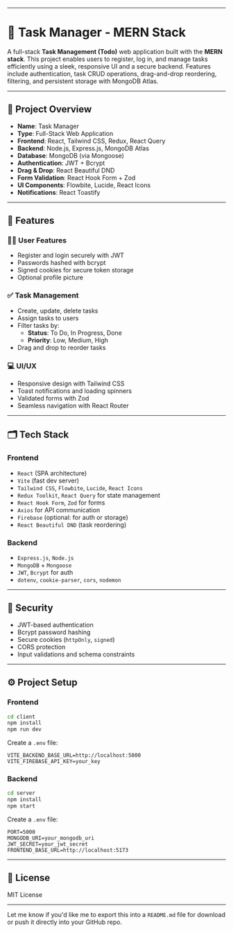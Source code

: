 
---

# 📝 Task Manager - MERN Stack

A full-stack **Task Management (Todo)** web application built with the **MERN stack**. This project enables users to register, log in, and manage tasks efficiently using a sleek, responsive UI and a secure backend. Features include authentication, task CRUD operations, drag-and-drop reordering, filtering, and persistent storage with MongoDB Atlas.

---

## 🚀 Project Overview

- **Name**: Task Manager  
- **Type**: Full-Stack Web Application  
- **Frontend**: React, Tailwind CSS, Redux, React Query  
- **Backend**: Node.js, Express.js, MongoDB Atlas  
- **Database**: MongoDB (via Mongoose)  
- **Authentication**: JWT + Bcrypt  
- **Drag & Drop**: React Beautiful DND  
- **Form Validation**: React Hook Form + Zod  
- **UI Components**: Flowbite, Lucide, React Icons  
- **Notifications**: React Toastify  

---

## 🔧 Features

### 🧑‍💼 User Features
- Register and login securely with JWT  
- Passwords hashed with bcrypt  
- Signed cookies for secure token storage  
- Optional profile picture  

### ✅ Task Management
- Create, update, delete tasks  
- Assign tasks to users  
- Filter tasks by:
  - **Status**: To Do, In Progress, Done  
  - **Priority**: Low, Medium, High  
- Drag and drop to reorder tasks  

### 💻 UI/UX
- Responsive design with Tailwind CSS  
- Toast notifications and loading spinners  
- Validated forms with Zod  
- Seamless navigation with React Router  

---

## 🗂️ Tech Stack

### Frontend
- `React` (SPA architecture)  
- `Vite` (fast dev server)  
- `Tailwind CSS`, `Flowbite`, `Lucide`, `React Icons`  
- `Redux Toolkit`, `React Query` for state management  
- `React Hook Form`, `Zod` for forms  
- `Axios` for API communication  
- `Firebase` (optional: for auth or storage)  
- `React Beautiful DND` (task reordering)  

### Backend
- `Express.js`, `Node.js`  
- `MongoDB` + `Mongoose`  
- `JWT`, `Bcrypt` for auth  
- `dotenv`, `cookie-parser`, `cors`, `nodemon`  

---

## 🔐 Security

- JWT-based authentication  
- Bcrypt password hashing  
- Secure cookies (`httpOnly`, `signed`)  
- CORS protection  
- Input validations and schema constraints  

---

## ⚙️ Project Setup

### Frontend

```bash
cd client
npm install
npm run dev
```

Create a `.env` file:

```
VITE_BACKEND_BASE_URL=http://localhost:5000
VITE_FIREBASE_API_KEY=your_key
```

### Backend

```bash
cd server
npm install
npm start
```

Create a `.env` file:

```
PORT=5000
MONGODB_URI=your_mongodb_uri
JWT_SECRET=your_jwt_secret
FRONTEND_BASE_URL=http://localhost:5173
```

---

## 📄 License

MIT License

---

Let me know if you'd like me to export this into a `README.md` file for download or push it directly into your GitHub repo.
